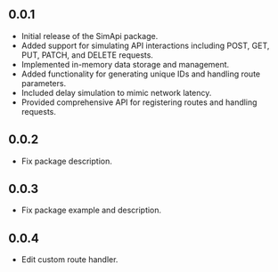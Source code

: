 ## 0.0.1

* Initial release of the SimApi package.
* Added support for simulating API interactions including POST, GET, PUT, PATCH, and DELETE requests.
* Implemented in-memory data storage and management.
* Added functionality for generating unique IDs and handling route parameters.
* Included delay simulation to mimic network latency.
* Provided comprehensive API for registering routes and handling requests.

## 0.0.2

* Fix package description.

## 0.0.3

* Fix package example and description. 

## 0.0.4

* Edit custom route handler.
